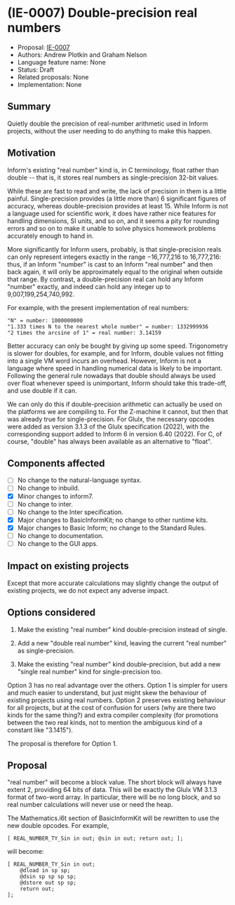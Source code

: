 # (IE-0007) Double-precision real numbers

* Proposal: [IE-0007](0007-double-precision-reals.md)
* Authors: Andrew Plotkin and Graham Nelson
* Language feature name: None
* Status: Draft
* Related proposals: None
* Implementation: None

## Summary

Quietly double the precision of real-number arithmetic used in Inform projects,
without the user needing to do anything to make this happen.

## Motivation

Inform's existing "real number" kind is, in C terminology, float rather than
double -- that is, it stores real numbers as single-precision 32-bit values.

While these are fast to read and write, the lack of precision in them is a
little painful. Single-precision provides (a little more than) 6 significant
figures of accuracy, whereas double-precision provides at least 15. While
Inform is not a language used for scientific work, it does have rather nice
features for handling dimensions, SI units, and so on, and it seems a pity
for rounding errors and so on to make it unable to solve physics homework
problems accurately enough to hand in.

More significantly for Inform users, probably, is that single-precision reals
can only represent integers exactly in the range −16,777,216 to 16,777,216: thus,
if an Inform "number" is cast to an Inform "real number" and then back again,
it will only be approximately equal to the original when outside that range.
By contrast, a double-precision real can hold any Inform "number" exactly, and
indeed can hold any integer up to 9,007,199,254,740,992.

For example, with the present implementation of real numbers:

	"N" = number: 1000000000
	"1.333 times N to the nearest whole number" = number: 1332999936
	"2 times the arcsine of 1" = real number: 3.14159

Better accuracy can only be bought by giving up some speed. Trigonometry is slower
for doubles, for example, and for Inform, double values not fitting into a single
VM word incurs an overhead. However, Inform is not a language where speed in handling
numerical data is likely to be important. Following the general rule nowadays
that double should always be used over float whenever speed is unimportant,
Inform should take this trade-off, and use double if it can.

We can only do this if double-precision arithmetic can actually be used on the
platforms we are compiling to. For the Z-machine it cannot, but then that was
already true for single-precision. For Glulx, the necessary opcodes were added
as version 3.1.3 of the Glulx specification (2022), with the corresponding
support added to Inform 6 in version 6.40 (2022). For C, of course, "double"
has always been available as an alternative to "float".

## Components affected

- [ ] No change to the natural-language syntax.
- [ ] No change to inbuild.
- [x] Minor changes to inform7.
- [ ] No change to inter.
- [ ] No change to the Inter specification.
- [x] Major changes to BasicInformKit; no change to other runtime kits.
- [x] Major changes to Basic Inform; no change to the Standard Rules.
- [ ] No change to documentation.
- [ ] No change to the GUI apps.

## Impact on existing projects

Except that more accurate calculations may slightly change the output of
existing projects, we do not expect any adverse impact.

## Options considered

1. Make the existing "real number" kind double-precision instead of single.

2. Add a new "double real number" kind, leaving the current "real number"
as single-precision.

3. Make the existing "real number" kind double-precision, but add a new
"single real number" kind for single-precision too.

Option 3 has no real advantage over the others. Option 1 is simpler for users
and much easier to understand, but just might skew the behaviour of existing
projects using real numbers. Option 2 preserves existing behaviour for all
projects, but at the cost of confusion for users (why are there two kinds for
the same thing?) and extra compiler complexity (for promotions between the two
real kinds, not to mention the ambiguous kind of a constant like "3.1415").

The proposal is therefore for Option 1.

## Proposal

"real number" will become a block value. The short block will always have
extent 2, providing 64 bits of data. This will be exactly the Glulx VM 3.1.3
format of two-word array. In particular, there will be no long block, and so
real number calculations will never use or need the heap.

The Mathematics.i6t section of BasicInformKit will be rewritten to use
the new double opcodes. For example,

	[ REAL_NUMBER_TY_Sin in out; @sin in out; return out; ];

will become:

	[ REAL_NUMBER_TY_Sin in out;
		@dload in sp sp;
		@dsin sp sp sp sp; 
		@dstore out sp sp;
		return out;
	];
